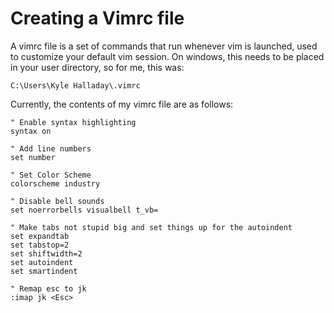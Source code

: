 # Creating a Vimrc file

A vimrc file is a set of commands that run whenever vim is launched, used to customize your default vim session. On windows, this needs to be placed in your user directory, so for me, this was: 

```
C:\Users\Kyle Halladay\.vimrc
```

Currently, the contents of my vimrc file are as follows: 

```
" Enable syntax highlighting
syntax on

" Add line numbers
set number

" Set Color Scheme
colorscheme industry

" Disable bell sounds 
set noerrorbells visualbell t_vb=

" Make tabs not stupid big and set things up for the autoindent
set expandtab
set tabstop=2
set shiftwidth=2
set autoindent
set smartindent

" Remap esc to jk
:imap jk <Esc>
```